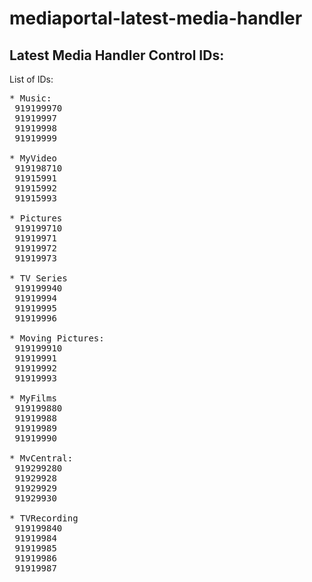# mediaportal-latest-media-handler
Latest Media Handler Control IDs:
------------------------------------------------------------------------------
List of IDs:
<pre>
* Music:
 919199970
 91919997
 91919998
 91919999

* MyVideo
 919198710
 91915991
 91915992
 91915993

* Pictures
 919199710
 91919971
 91919972
 91919973

* TV Series
 919199940
 91919994
 91919995
 91919996

* Moving Pictures:
 919199910
 91919991
 91919992
 91919993

* MyFilms
 919199880
 91919988
 91919989
 91919990

* MvCentral:
 919299280 
 91929928
 91929929
 91929930

* TVRecording
 919199840
 91919984
 91919985
 91919986
 91919987
</pre>
